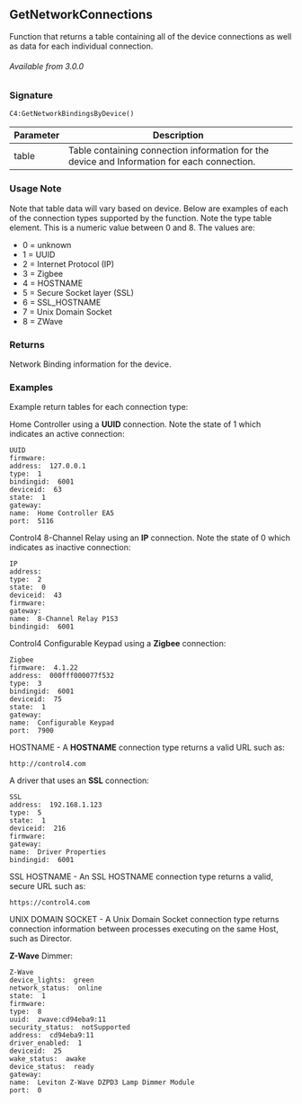 ## GetNetworkConnections

Function that returns a table containing all of the device connections as well as data for each individual connection.

###### Available from 3.0.0


### Signature

`C4:GetNetworkBindingsByDevice()`


| Parameter | Description |
| --- | --- |
| table | Table containing connection information for the device and Information for each connection. |


### Usage Note
Note that table data will vary based on device. Below are examples of each of the connection types supported by the function. Note the type table element. This is a numeric value between 0 and 8. The values are:

- 0 = unknown
- 1 = UUID
- 2 = Internet Protocol (IP)
- 3 = Zigbee
- 4 = HOSTNAME
- 5 = Secure Socket layer (SSL)
- 6 = SSL\_HOSTNAME
- 7 = Unix Domain Socket
- 8 = ZWave



### Returns

Network Binding information for the device.


### Examples

Example return tables for each connection type:

Home Controller using a **UUID** connection. Note the state of 1 which indicates an active connection:

```
UUID
firmware:  
address:  127.0.0.1
type:  1
bindingid:  6001
deviceid:  63
state:  1
gateway:  
name:  Home Controller EA5
port:  5116
```

Control4 8-Channel Relay using an **IP** connection. Note the state of 0 which indicates as inactive connection:

```
IP
address:  
type:  2
state:  0
deviceid:  43
firmware:  
gateway:  
name:  8-Channel Relay P1S3
bindingid:  6001
```

Control4 Configurable Keypad using a **Zigbee** connection:

```
Zigbee
firmware:  4.1.22
address:  000fff000077f532
type:  3
bindingid:  6001
deviceid:  75
state:  1
gateway:  
name:  Configurable Keypad
port:  7900
```

HOSTNAME - A **HOSTNAME** connection type returns a valid URL such as:

 `http://control4.com`

A driver that uses an **SSL** connection:

```
SSL
address:  192.168.1.123
type:  5
state:  1
deviceid:  216
firmware:  
gateway:  
name:  Driver Properties
bindingid:  6001
```

SSL HOSTNAME - An SSL HOSTNAME connection type returns a valid, secure URL such as:

 `https://control4.com`

UNIX DOMAIN SOCKET - A Unix Domain Socket connection type returns connection information between processes executing on the same Host, such as Director.

 **Z-Wave** Dimmer: 

```
Z-Wave
device_lights:  green
network_status:  online
state:  1
firmware:  
type:  8
uuid:  zwave:cd94eba9:11
security_status:  notSupported
address:  cd94eba9:11
driver_enabled:  1
deviceid:  25
wake_status:  awake
device_status:  ready
gateway:  
name:  Leviton Z-Wave DZPD3 Lamp Dimmer Module
port:  0
```